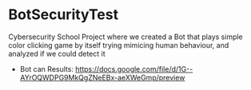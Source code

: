 # BotSecurityTest
Cybersecurity School Project where we created a Bot that plays simple color clicking game by itself trying mimicing human behaviour, and analyzed if we could detect it
 - Bot can
Results:
https://docs.google.com/file/d/1G--AYrOQWDPG9MkQgZNeEBx-aeXWeGmp/preview
